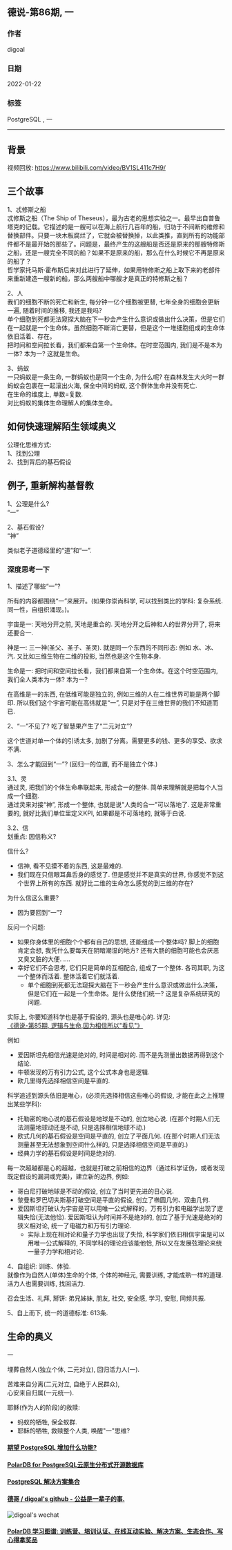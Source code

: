 ## 德说-第86期, 一       
                                        
### 作者                                        
digoal                                        
                                        
### 日期                                        
2022-01-22                                       
                                        
### 标签                                     
PostgreSQL , 一           
                                      
----                                      
                                      
## 背景                                      
视频回放: https://www.bilibili.com/video/BV1SL411c7H9/     
  
## 三个故事  
  
1、忒修斯之船  
忒修斯之船（The Ship of Theseus），最为古老的思想实验之一。最早出自普鲁塔克的记载。它描述的是一艘可以在海上航行几百年的船，归功于不间断的维修和替换部件。只要一块木板腐烂了，它就会被替换掉，以此类推，直到所有的功能部件都不是最开始的那些了。问题是，最终产生的这艘船是否还是原来的那艘特修斯之船，还是一艘完全不同的船？如果不是原来的船，那么在什么时候它不再是原来的船了？  
哲学家托马斯·霍布斯后来对此进行了延伸，如果用特修斯之船上取下来的老部件来重新建造一艘新的船，那么两艘船中哪艘才是真正的特修斯之船？  
  
2、人  
我们的细胞不断的死亡和新生, 每分钟一亿个细胞被更替, 七年全身的细胞会更新一遍, 随着时间的推移, 我还是我吗?   
单个细胞到死都无法窥探大脑在下一秒会产生什么意识或做出什么决策，但是它们在一起就是一个生命体。虽然细胞不断消亡更替，但是这个一堆细胞组成的生命体依旧活着、存在。  
把时间和空间拉长看，我们都来自第一个生命体。在时空范围内, 我们是不是本为一体? 本为一? 这就是生命。  
  
  
3、蚂蚁  
一只蚂蚁是一条生命, 一群蚂蚁也是同一个生命, 为什么呢? 在森林发生大火时一群蚂蚁会包裹在一起滚出火海, 保全中间的蚂蚁, 这个群体生命并没有死亡.   
在生命的维度上, 单数=复数.    
对比蚂蚁的集体生命理解人的集体生命。   
  
  
## 如何快速理解陌生领域奥义  
公理化思维方式:  
1、找到公理  
2、找到背后的基石假设  
  
  
## 例子, 重新解构基督教  
  
1、公理是什么?  
“一”  
  
2、基石假设?  
“神”  
  
类似老子道德经里的“道”和“一”.   
  
  
### 深度思考一下  
1、描述了哪些“一”?  
  
所有的内容都围绕“一”来展开。(如果你崇尚科学, 可以找到类比的学科: 复杂系统. 同一性，自组织涌现。)。  
  
宇宙是一: 天地分开之前, 天地是重合的. 天地分开之后神和人的世界分开了, 将来还要合一.   
  
神是一: 三一神(圣父、圣子、圣灵).  就是同一个东西的不同形态: 例如 水、冰、汽.  又比如三维生物在二维的投影, 当然也是这个生物本身.   
  
生命是一: 把时间和空间拉长看，我们都来自第一个生命体。在这个时空范围内, 我们全人类本为一体? 本为一?   
  
在高维是一的东西, 在低维可能是独立的, 例如三维的人在二维世界可能是两个脚印. 所以我们这个宇宙可能在高纬就是“一”, 只是对于在三维世界的我们不知道而已.   
  
2、“一”不见了? 吃了智慧果产生了“二元对立”?    
  
这个世道对单一个体的引诱太多, 加剧了分离。需要更多的钱、更多的享受、欲求不满.    
  
3、怎么才能回到“一”?  (回归一的位置, 而不是独立个体.)   
  
3\.1、灵  
通过灵, 把我们的个体生命串联起来, 形成合一的整体. 简单来理解就是把每个人当成一个细胞.    
通过灵来对接“神”, 形成一个整体, 也就是说"人类的合一"可以落地了. 这是非常重要的, 就好比我们单位里定义KPI, 如果都是不可落地的, 就等于白说.  
  
3\.2、信  
划重点: 因信称义?   
  
信什么?   
- 信神, 看不见摸不着的东西, 这是最难的.   
- 我们现在只信眼耳鼻舌身的感觉了. 但是感觉并不是真实的世界, 你感觉不到这个世界上所有的东西. 就好比二维的生命怎么感觉的到三维的存在?   
  
为什么信这么重要?   
- 因为要回到“一”?    
  
反问一个问题:   
- 如果你身体里的细胞个个都有自己的思想, 还能组成一个整体吗? 脚上的细胞肯定会想, 我凭什么要每天在阴暗潮湿的地方? 还有大肠的细胞可能也会厌恶又臭又脏的大便. ....    
- 幸好它们不会思考, 它们只是简单的互相配合, 组成了一个整体. 各司其职, 为这一个整体而活着. 整体活着它们就活着.    
    - 单个细胞到死都无法窥探大脑在下一秒会产生什么意识或做出什么决策，但是它们在一起是一个生命体。是什么使他们统一? 这是复杂系统研究的问题.   
  
实际上, 你要知道科学也是基于假设的, 源头也是唯心的.  详见:   
[《德说-第85期, 逻辑与生命,因为相信所以"看见"》](../202201/20220110_04.md)  
  
例如  
- 爱因斯坦先相信光速是绝对的, 时间是相对的. 而不是先测量出数据再得到这个结论.        
- 牛顿发现的万有引力公式, 这个公式本身也是逻辑.        
- 欧几里得先选择相信空间是平直的.      
  
科学追述到源头依旧是唯心，(必须先选择相信这些唯心的假设, 才能在此之上推理出某些学科):       
- 托勒密的地心说的基石假设是地球是不动的, 创立地心说. (在那个时期人们无法测量地球动还是不动, 只是选择相信地球不动.)       
- 欧式几何的基石假设是空间是平直的, 创立了平面几何. (在那个时期人们无法测量甚至无法想象到空间什么样的, 只是选择相信空间是平直的.)       
- 经典力学的基石假设是时间是绝对的.       
      
每一次超越都是心的超越，也就是打破之前相信的边界（通过科学证伪，或者发现既定假设的漏洞或完美)，建立新的边界, 例如:      
- 哥白尼打破地球是不动的假设, 创立了当时更先进的日心说.      
- 黎曼和罗巴切夫斯基打破空间是平直的假设, 创立了椭圆几何、双曲几何.      
- 爱因斯坦打破认为宇宙是可以用唯一公式解释的，万有引力和电磁学出现了逻辑失恰(无法他恰). 爱因斯坦认为时间并不是绝对的, 创立了基于光速是绝对的狭义相对论, 统一了电磁力和万有引力理论.       
    - 实际上现在相对论和量子力学也出现了失恰, 科学家们依旧相信宇宙是可以用唯一公式解释的, 不同学科的理论应该能他恰, 所以又在发展弦理论来统一量子力学和相对论.       
  
4、自组织: 训练、体验.    
就像作为自然人(单体)生命的个体, 个体的神经元, 需要训练, 才能成熟一样的道理. 活力人也需要训练, 找回活力.    
  
召会生活、礼拜, 掰饼: 弟兄姊妹, 朋友, 社交, 安全感, 学习, 安慰, 同频共振.    
  
5、自上而下, 统一的道德标准: 613条.     
  
  
## 生命的奥义  
  
一  
  
埋葬自然人(独立个体, 二元对立), 回归活力人(一).   
  
苦难来自分离(二元对立, 自绝于人民群众),   
心安来自归属(一元统一).   
  
耶稣(作为人的阶段)的救赎:    
- 蚂蚁的牺牲, 保全蚁群.    
- 耶稣的牺牲, 救赎整个人类, 唤醒"一"思维?    
  
  
#### [期望 PostgreSQL 增加什么功能?](https://github.com/digoal/blog/issues/76 "269ac3d1c492e938c0191101c7238216")
  
  
#### [PolarDB for PostgreSQL云原生分布式开源数据库](https://github.com/ApsaraDB/PolarDB-for-PostgreSQL "57258f76c37864c6e6d23383d05714ea")
  
  
#### [PostgreSQL 解决方案集合](https://yq.aliyun.com/topic/118 "40cff096e9ed7122c512b35d8561d9c8")
  
  
#### [德哥 / digoal's github - 公益是一辈子的事.](https://github.com/digoal/blog/blob/master/README.md "22709685feb7cab07d30f30387f0a9ae")
  
  
![digoal's wechat](../pic/digoal_weixin.jpg "f7ad92eeba24523fd47a6e1a0e691b59")
  
  
#### [PolarDB 学习图谱: 训练营、培训认证、在线互动实验、解决方案、生态合作、写心得拿奖品](https://www.aliyun.com/database/openpolardb/activity "8642f60e04ed0c814bf9cb9677976bd4")
  
